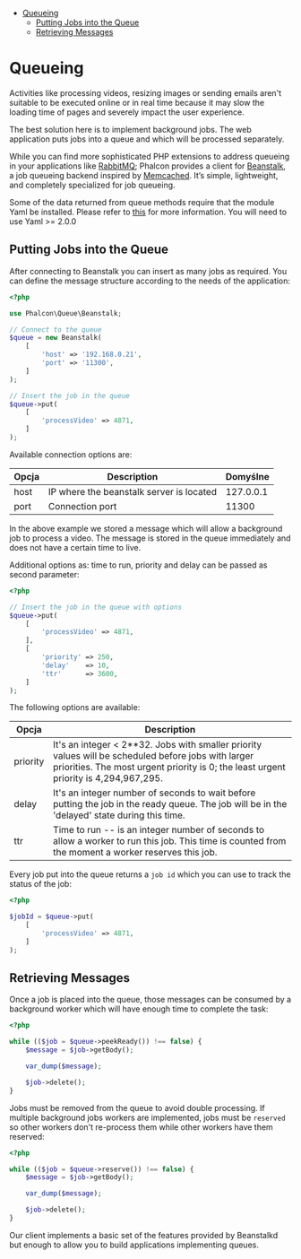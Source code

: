 <div class='article-menu'>
  <ul>
    <li>
      <a href="#overview">Queueing</a>
       <ul>
        <li>
          <a href="#put-jobs-in-queue">Putting Jobs into the Queue</a>
        </li>
        <li>
          <a href="#retrieving-messages">Retrieving Messages</a>
        </li>
      </ul>
    </li>
  </ul>
</div>

<a name='overview'></a>

# Queueing

Activities like processing videos, resizing images or sending emails aren't suitable to be executed online or in real time because it may slow the loading time of pages and severely impact the user experience.

The best solution here is to implement background jobs. The web application puts jobs into a queue and which will be processed separately.

While you can find more sophisticated PHP extensions to address queueing in your applications like [RabbitMQ](http://pecl.php.net/package/amqp); Phalcon provides a client for [Beanstalk](http://www.igvita.com/2010/05/20/scalable-work-queues-with-beanstalk/), a job queueing backend inspired by [Memcached](http://memcached.org/). It’s simple, lightweight, and completely specialized for job queueing.

<div class="alert alert-danger">
    <p>
        Some of the data returned from queue methods require that the module Yaml be installed. Please refer to <a href="http://php.net/manual/book.yaml.php">this</a> for more information. You will need to use Yaml &gt;= 2.0.0
    </p>
</div>

<a name='put-jobs-in-queue'></a>

## Putting Jobs into the Queue

After connecting to Beanstalk you can insert as many jobs as required. You can define the message structure according to the needs of the application:

```php
<?php

use Phalcon\Queue\Beanstalk;

// Connect to the queue
$queue = new Beanstalk(
    [
        'host' => '192.168.0.21',
        'port' => '11300',
    ]
);

// Insert the job in the queue
$queue->put(
    [
        'processVideo' => 4871,
    ]
);
```

Available connection options are:

| Opcja | Description                              | Domyślne  |
| ----- | ---------------------------------------- | --------- |
| host  | IP where the beanstalk server is located | 127.0.0.1 |
| port  | Connection port                          | 11300     |

In the above example we stored a message which will allow a background job to process a video. The message is stored in the queue immediately and does not have a certain time to live.

Additional options as: time to run, priority and delay can be passed as second parameter:

```php
<?php

// Insert the job in the queue with options
$queue->put(
    [
        'processVideo' => 4871,
    ],
    [
        'priority' => 250,
        'delay'    => 10,
        'ttr'      => 3600,
    ]
);
```

The following options are available:

| Opcja    | Description                                                                                                                                                                                 |
| -------- | ------------------------------------------------------------------------------------------------------------------------------------------------------------------------------------------- |
| priority | It's an integer < 2**32. Jobs with smaller priority values will be scheduled before jobs with larger priorities. The most urgent priority is 0; the least urgent priority is 4,294,967,295. |
| delay    | It's an integer number of seconds to wait before putting the job in the ready queue. The job will be in the 'delayed' state during this time.                                               |
| ttr      | Time to run -- is an integer number of seconds to allow a worker to run this job. This time is counted from the moment a worker reserves this job.                                          |

Every job put into the queue returns a `job id` which you can use to track the status of the job:

```php
<?php

$jobId = $queue->put(
    [
        'processVideo' => 4871,
    ]
);
```

<a name='retrieving-messages'></a>

## Retrieving Messages

Once a job is placed into the queue, those messages can be consumed by a background worker which will have enough time to complete the task:

```php
<?php

while (($job = $queue->peekReady()) !== false) {
    $message = $job->getBody();

    var_dump($message);

    $job->delete();
}
```

Jobs must be removed from the queue to avoid double processing. If multiple background jobs workers are implemented, jobs must be `reserved` so other workers don't re-process them while other workers have them reserved:

```php
<?php

while (($job = $queue->reserve()) !== false) {
    $message = $job->getBody();

    var_dump($message);

    $job->delete();
}
```

Our client implements a basic set of the features provided by Beanstalkd but enough to allow you to build applications implementing queues.